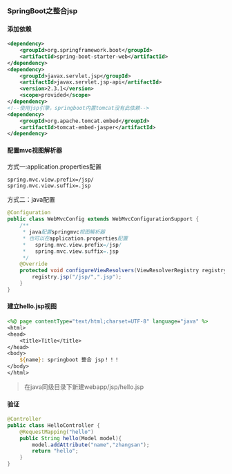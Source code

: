 ### SpringBoot之整合jsp

#### 添加依赖

```xml
<dependency>
    <groupId>org.springframework.boot</groupId>
    <artifactId>spring-boot-starter-web</artifactId>
</dependency>
<dependency>
    <groupId>javax.servlet.jsp</groupId>
    <artifactId>javax.servlet.jsp-api</artifactId>
    <version>2.3.1</version>
    <scope>provided</scope>
</dependency>
<!--使用jsp引擎，springboot内置tomcat没有此依赖-->
<dependency>
    <groupId>org.apache.tomcat.embed</groupId>
    <artifactId>tomcat-embed-jasper</artifactId>
</dependency>
```

#### 配置mvc视图解析器

方式一:application.properties配置

```properties
spring.mvc.view.prefix=/jsp/
spring.mvc.view.suffix=.jsp
```

方式二：java配置

```java
@Configuration
public class WebMvcConfig extends WebMvcConfigurationSupport {
    /**
     * java配置springmvc视图解析器
     * 也可以在application.properties配置
     *   spring.mvc.view.prefix=/jsp/
     *   spring.mvc.view.suffix=.jsp
     */
    @Override
    protected void configureViewResolvers(ViewResolverRegistry registry) {
        registry.jsp("/jsp/",".jsp");
    }
}
```

#### 建立hello.jsp视图

```jsp
<%@ page contentType="text/html;charset=UTF-8" language="java" %>
<html>
<head>
    <title>Title</title>
</head>
<body>
    ${name}: springboot 整合 jsp！！！
</body>
</html>
```

> 在java同级目录下新建webapp/jsp/hello.jsp

#### 验证

```java
@Controller
public class HelloController {
    @RequestMapping("hello")
    public String hello(Model model){
        model.addAttribute("name","zhangsan");
        return "hello";
    }
}
```

